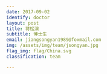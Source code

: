 ```yaml
---
date: 2017-09-02
identify: doctor
layout: post
title: 蒋松演
subtitle: 博士生
email: jiangsongyan1989@foxmail.com
img: /assets/img/team/jsongyan.jpg
flag_img: flag/China.svg
classification: team

---
```

